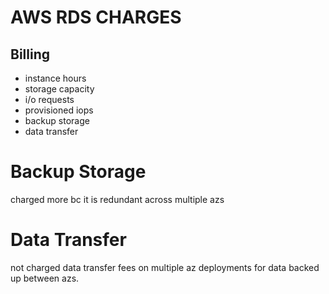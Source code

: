 # AWS RDS CHARGES

## Billing
- instance hours
- storage capacity
- i/o requests
- provisioned iops
- backup storage
- data transfer

# Backup Storage
charged more bc it is redundant across multiple azs

# Data Transfer
not charged data transfer fees on multiple az deployments for data backed up
between azs.
